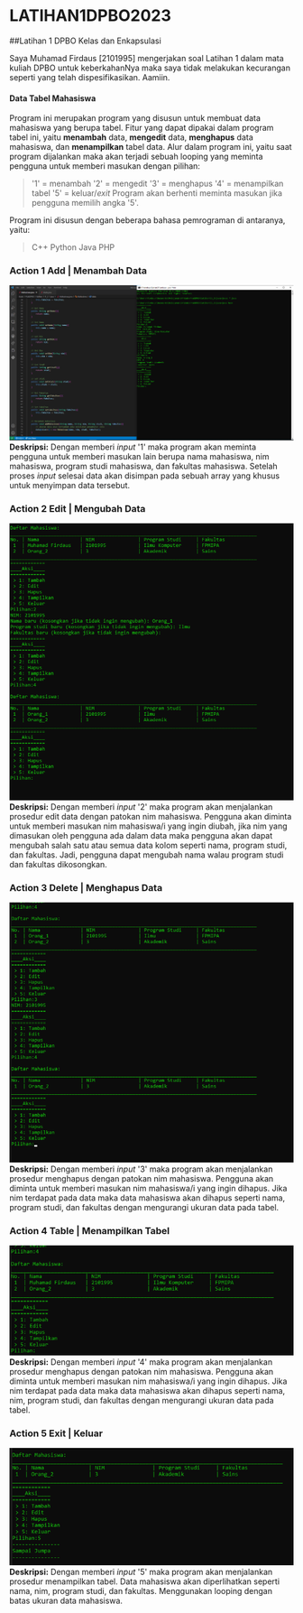 # LATIHAN1DPBO2023
##Latihan 1 DPBO Kelas dan Enkapsulasi

Saya Muhamad Firdaus [2101995] mengerjakan soal Latihan 1 dalam mata kuliah DPBO untuk keberkahanNya maka saya tidak melakukan kecurangan seperti yang telah dispesifikasikan. Aamiin.

#### Data Tabel Mahasiswa
Program ini merupakan program yang disusun untuk membuat data mahasiswa yang berupa tabel. Fitur yang dapat dipakai dalam program tabel ini, yaitu <b>menambah</b> data, <b>mengedit</b> data, <b>menghapus</b> data mahasiswa, dan <b>menampilkan</b> tabel data. Alur dalam program ini, yaitu saat program dijalankan maka akan terjadi sebuah looping yang meminta pengguna untuk memberi masukan dengan pilihan:
>'1' = menambah
>'2' = mengedit
>'3' = menghapus
>'4' = menampilkan tabel
>'5' = keluar/<i>exit</i>
Program akan berhenti meminta masukan jika pengguna memilih angka '5'.

Program ini disusun dengan beberapa bahasa pemrograman di antaranya, yaitu:
> C++
> Python
> Java
> PHP

### Action 1 Add | Menambah Data
![alt text](https://raw.githubusercontent.com/dauspairet/LATIHAN1DPBO2023/main/Java/screenshot/Javaaksi1_Add.png)
<b>Deskripsi:</b>
Dengan memberi <i>input</i> '1' maka program akan meminta pengguna untuk memberi masukan lain berupa nama mahasiswa, nim mahasiswa, program studi mahasiswa, dan fakultas mahasiswa. Setelah proses <i>input</i> selesai data akan disimpan pada sebuah array yang khusus untuk menyimpan data tersebut.

### Action 2 Edit | Mengubah Data
![alt text](https://raw.githubusercontent.com/dauspairet/LATIHAN1DPBO2023/main/Java/screenshot/Javaaksi2_Edit.png)
<b>Deskripsi:</b>
Dengan memberi <i>input</i> '2' maka program akan menjalankan prosedur edit data dengan patokan nim mahasiswa. Pengguna akan diminta untuk memberi masukan nim mahasiswa/i yang ingin diubah, jika nim yang dimasukan oleh pengguna ada dalam data maka pengguna akan dapat mengubah salah satu atau semua data kolom seperti nama, program studi, dan fakultas. Jadi, pengguna dapat mengubah nama walau program studi dan fakultas dikosongkan. 

### Action 3 Delete | Menghapus Data
![alt text](https://raw.githubusercontent.com/dauspairet/LATIHAN1DPBO2023/main/Java/screenshot/Javaaksi3_Hapus.png)
<b>Deskripsi:</b>
Dengan memberi <i>input</i> '3' maka program akan menjalankan prosedur menghapus dengan patokan nim mahasiswa. Pengguna akan diminta untuk memberi masukan nim mahasiswa/i yang ingin dihapus. Jika nim terdapat pada data maka data mahasiswa akan dihapus seperti nama, program studi, dan fakultas dengan mengurangi ukuran data pada tabel.

### Action 4 Table | Menampilkan Tabel
![alt text](https://raw.githubusercontent.com/dauspairet/LATIHAN1DPBO2023/main/Java/screenshot/Javaaksi4_Tabel.png)
<b>Deskripsi:</b>
Dengan memberi <i>input</i> '4' maka program akan menjalankan prosedur menghapus dengan patokan nim mahasiswa. Pengguna akan diminta untuk memberi masukan nim mahasiswa/i yang ingin dihapus. Jika nim terdapat pada data maka data mahasiswa akan dihapus seperti nama, nim, program studi, dan fakultas dengan mengurangi ukuran data pada tabel.

### Action 5 Exit | Keluar
![alt text](https://raw.githubusercontent.com/dauspairet/LATIHAN1DPBO2023/main/Java/screenshot/Javaaksi5_Keluar.png)
<b>Deskripsi:</b>
Dengan memberi <i>input</i> '5' maka program akan menjalankan prosedur menampilkan tabel. Data mahasiswa akan diperlihatkan seperti nama, nim, program studi, dan fakultas. Menggunakan looping dengan batas ukuran data mahasiswa.
